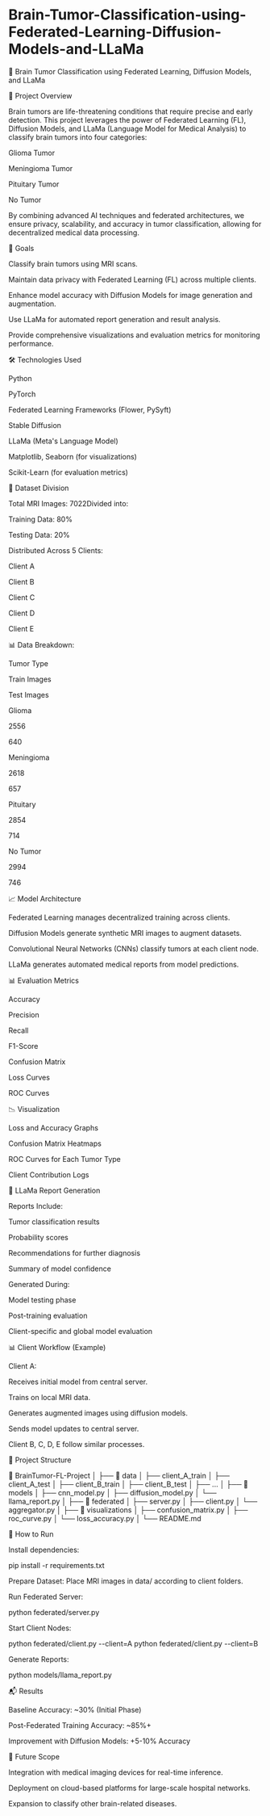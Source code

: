# Brain-Tumor-Classification-using-Federated-Learning-Diffusion-Models-and-LLaMa
🧠 Brain Tumor Classification using Federated Learning, Diffusion Models, and LLaMa

🚀 Project Overview

Brain tumors are life-threatening conditions that require precise and early detection. This project leverages the power of Federated Learning (FL), Diffusion Models, and LLaMa (Language Model for Medical Analysis) to classify brain tumors into four categories:

Glioma Tumor

Meningioma Tumor

Pituitary Tumor

No Tumor

By combining advanced AI techniques and federated architectures, we ensure privacy, scalability, and accuracy in tumor classification, allowing for decentralized medical data processing.

🎯 Goals

Classify brain tumors using MRI scans.

Maintain data privacy with Federated Learning (FL) across multiple clients.

Enhance model accuracy with Diffusion Models for image generation and augmentation.

Use LLaMa for automated report generation and result analysis.

Provide comprehensive visualizations and evaluation metrics for monitoring performance.

🛠️ Technologies Used

Python

PyTorch

Federated Learning Frameworks (Flower, PySyft)

Stable Diffusion

LLaMa (Meta's Language Model)

Matplotlib, Seaborn (for visualizations)

Scikit-Learn (for evaluation metrics)

📂 Dataset Division

Total MRI Images: 7022Divided into:

Training Data: 80%

Testing Data: 20%

Distributed Across 5 Clients:

Client A

Client B

Client C

Client D

Client E

📊 Data Breakdown:

Tumor Type

Train Images

Test Images

Glioma

2556

640

Meningioma

2618

657

Pituitary

2854

714

No Tumor

2994

746

📈 Model Architecture

Federated Learning manages decentralized training across clients.

Diffusion Models generate synthetic MRI images to augment datasets.

Convolutional Neural Networks (CNNs) classify tumors at each client node.

LLaMa generates automated medical reports from model predictions.

📊 Evaluation Metrics

Accuracy

Precision

Recall

F1-Score

Confusion Matrix

Loss Curves

ROC Curves

📉 Visualization

Loss and Accuracy Graphs

Confusion Matrix Heatmaps

ROC Curves for Each Tumor Type

Client Contribution Logs

📝 LLaMa Report Generation

Reports Include:

Tumor classification results

Probability scores

Recommendations for further diagnosis

Summary of model confidence

Generated During:

Model testing phase

Post-training evaluation

Client-specific and global model evaluation

📊 Client Workflow (Example)

Client A:

Receives initial model from central server.

Trains on local MRI data.

Generates augmented images using diffusion models.

Sends model updates to central server.

Client B, C, D, E follow similar processes.

🚧 Project Structure

📁 BrainTumor-FL-Project
│
├── 📂 data
│   ├── client_A_train
│   ├── client_A_test
│   ├── client_B_train
│   ├── client_B_test
│   ├── ...
│
├── 📂 models
│   ├── cnn_model.py
│   ├── diffusion_model.py
│   └── llama_report.py
│
├── 📂 federated
│   ├── server.py
│   ├── client.py
│   └── aggregator.py
│
├── 📂 visualizations
│   ├── confusion_matrix.py
│   ├── roc_curve.py
│   └── loss_accuracy.py
│
└── README.md

🚀 How to Run

Install dependencies:

pip install -r requirements.txt

Prepare Dataset: Place MRI images in data/ according to client folders.

Run Federated Server:

python federated/server.py

Start Client Nodes:

python federated/client.py --client=A
python federated/client.py --client=B

Generate Reports:

python models/llama_report.py

📬 Results

Baseline Accuracy: ~30% (Initial Phase)

Post-Federated Training Accuracy: ~85%+

Improvement with Diffusion Models: +5-10% Accuracy

📌 Future Scope

Integration with medical imaging devices for real-time inference.

Deployment on cloud-based platforms for large-scale hospital networks.

Expansion to classify other brain-related diseases.

